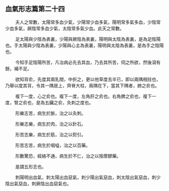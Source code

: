 ## 血氣形志篇第二十四

<p>&emsp;&emsp;
夫人之常數，太陽常多血少氣，少陽常少血多氣，陽明常多氣多血，少陰常少血多氣，厥陰常多血少氣，太陰常多氣少血。此天之常數。
</p>
<p>&emsp;&emsp;
足太陽與少陰為表裏，少陽與厥陰為表裏，陽明與太陰為表裏，是為足陰陽也。手太陽與少陰為表裏，少陽與心主為表裏，陽明與太陰為表裏，是為手之陰陽也。
</p>
<p>&emsp;&emsp;
今知手足陰陽所苦，凡治病必先去其血，乃去其所苦，伺之所欲，然後瀉有餘，補不足。
</p>
<p>&emsp;&emsp;
欲知背俞，先度其兩乳間，中折之，更以他草度去半已，即以兩隅相拄也，乃舉以度其背，令其一隅居上，齊脊大柱，兩隅在下，當其下隅者，肺之俞也。
</p>
<p>&emsp;&emsp;
複下一度，心之俞也。複下一度，左角肝之俞也。右角脾之俞也，複下一度，腎之俞也，是為五臟之俞，灸刺之度也。
</p>
<p>&emsp;&emsp;
形樂志苦，病生於脈，治之以灸刺。
</p>
<p>&emsp;&emsp;
形樂志樂，病生於肉，治之以針石。
</p>
<p>&emsp;&emsp;
形苦志樂，病生於筋，治之以熨引。
</p>
<p>&emsp;&emsp;
形苦志苦，病生於咽嗌，治之以百藥。
</p>
<p>&emsp;&emsp;
形數驚恐，經絡不通，病生於不仁，治之以按摩醪藥。
</p>
<p>&emsp;&emsp;
是謂五形志也。
</p>
<p>&emsp;&emsp;
刺陽明出血氣，刺太陽出血惡氣，刺少陽出氣惡血，刺太陰出氣惡血，刺少陰出氣惡血，刺厥陰出血惡氣也。
</p>